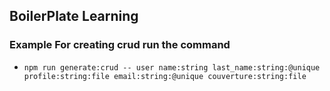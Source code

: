 ## BoilerPlate Learning
### Example For creating crud run the command
- ``npm run generate:crud -- user name:string last_name:string:@unique profile:string:file email:string:@unique couverture:string:file``
